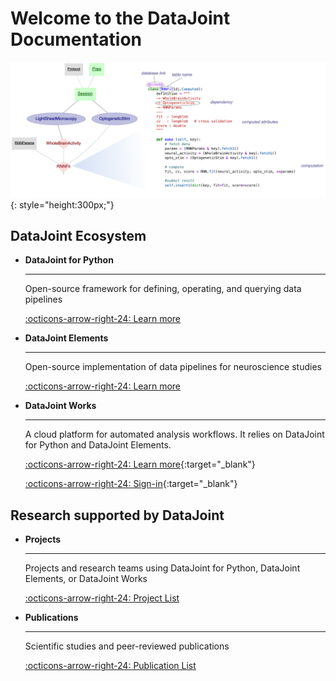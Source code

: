 # Welcome to the DataJoint Documentation

![pipeline](https://raw.githubusercontent.com/datajoint/datajoint-python/master/images/pipeline.png){: style="height:300px;"}

<h2> DataJoint Ecosystem </h2>

<div class="grid cards" markdown>

-   **DataJoint for Python**

     ---

     Open-source framework for defining, operating, and querying data pipelines

     [:octicons-arrow-right-24: Learn more](./core/datajoint-python/)
    
-   **DataJoint Elements**

     ---

     Open-source implementation of data pipelines for neuroscience studies

     [:octicons-arrow-right-24: Learn more](./elements/)

-   **DataJoint Works**

     ---

     A cloud platform for automated analysis workflows. It relies on DataJoint for Python and DataJoint Elements.

     [:octicons-arrow-right-24: Learn
     more](https://datajoint.com/works){:target="_blank"}

     [:octicons-arrow-right-24: Sign-in](https://works.datajoint.com){:target="_blank"}

</div>

<h2> Research supported by DataJoint </h2>

<div class="grid cards" markdown>

-   **Projects**

     ---

     Projects and research teams using DataJoint for Python, DataJoint Elements, or DataJoint Works

     [:octicons-arrow-right-24: Project List](./projects/)

-   **Publications**

     ---

     Scientific studies and peer-reviewed publications
     
     [:octicons-arrow-right-24: Publication List](./publications/)

</div>
